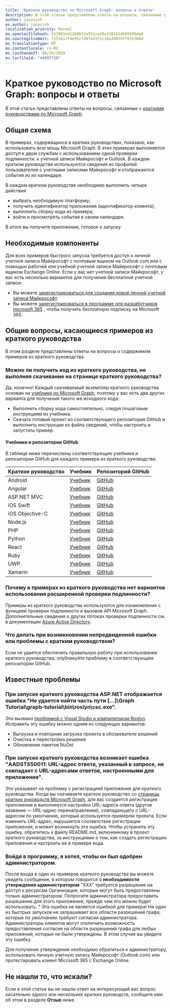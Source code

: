 ```yaml
---
title: 'Краткое руководство по Microsoft Graph: вопросы и ответы'
description: В этой статье представлены ответы на вопросы, связанные с краткими руководствами по Microsoft Graph.
author: jasonjoh
ms.author: jasonjoh
localization_priority: Normal
ms.openlocfilehash: b13961ed13b0b52a951ce20a3381b1db85096da8
ms.sourcegitcommit: 7153a13f4e95c7d9fed3f2c10a3d075ff87b368d
ms.translationtype: MT
ms.contentlocale: ru-RU
ms.lasthandoff: 06/26/2020
ms.locfileid: "44897710"
---
```

# <a name="microsoft-graph-quick-start-faq"></a>Краткое руководство по Microsoft Graph: вопросы и ответы

В этой статье представлены ответы на вопросы, связанные с [краткими руководствами по Microsoft Graph](https://developer.microsoft.com/graph/quick-start).

## <a name="general-design"></a>Общая схема

В примерах, содержащихся в кратких руководствах, показано, как использовать всю мощь Microsoft Graph. В этих примерах выполняется доступ к двум службам с использованием одной проверки подлинности: к учетной записи Майкрософт и Outlook. В каждом кратком руководстве используются сведения из профилей пользователей с учетными записями Майкрософт и отображаются события из их календаря.

В каждом кратком руководстве необходимо выполнить четыре действия:

- выбрать необходимую платформу;
- получить идентификатор приложения (идентификатор клиента);
- выполнить сборку кода из примера;
- войти и просмотреть события в своем календаре.

В итоге вы получите приложение, готовое к запуску.

## <a name="prerequisites"></a>Необходимые компоненты

Для всех примеров быстрого запуска требуется доступ к личной учетной записи Майкрософт с почтовым ящиком на Outlook.com или с помощью рабочей или учебной учетной записи Майкрософт с почтовым ящиком Exchange Online. Если у вас нет учетной записи Майкрософт, у вас есть несколько вариантов для получения бесплатной учетной записи:

- Вы можете [зарегистрироваться для создания новой личной учетной записи Майкрософт](https://signup.live.com/signup?wa=wsignin1.0&rpsnv=12&ct=1454618383&rver=6.4.6456.0&wp=MBI_SSL_SHARED&wreply=https://mail.live.com/default.aspx&id=64855&cbcxt=mai&bk=1454618383&uiflavor=web&uaid=b213a65b4fdc484382b6622b3ecaa547&mkt=E-US&lc=1033&lic=1).
- Вы можете [зарегистрироваться в программе для разработчиков microsoft 365](https://developer.microsoft.com/office/dev-program) , чтобы получить бесплатную подписку на Microsoft 365.

## <a name="general-quick-start-sample-questions"></a>Общие вопросы, касающиеся примеров из краткого руководства

<!-- markdownlint-disable MD026 -->

В этом разделе представлены ответы на вопросы о содержимом примеров из краткого руководства.

### <a name="can-i-get-the-quick-start-code-without-downloading-through-the-quick-start-page"></a>Можно ли получить код из краткого руководства, не выполняя скачивание на странице краткого руководства?

Да, конечно! Каждый скачиваемый экземпляр краткого руководства основан на [учебнике по Microsoft Graph](tutorials.yml), поэтому у вас есть два других варианта для получения такого же исходного кода:

- Выполнить сборку кода самостоятельно, следуя пошаговым инструкциям из учебника.
- Скачать готовый проект из соответствующего репозитория GitHub и выполнить инструкции из файла сведений, чтобы настроить и запустить пример.

#### <a name="tutorials-and-github-repositories"></a>Учебники и репозитории GitHub

В таблице ниже перечислены соответствующие учебники и репозитории GitHub для каждого примера из краткого руководства.

| Краткое руководство | Учебник | Репозиторий GitHub |
|-------------|----------|-------------------|
| Android | [Учебник](/graph/tutorials/android) | [GitHub](https://github.com/microsoftgraph/msgraph-training-android) |
| Angular | [Учебник](/graph/tutorials/angular) | [GitHub](https://github.com/microsoftgraph/msgraph-training-angularspa) |
| ASP.NET MVC | [Учебник](/learn/modules/msgraph-build-aspnetmvc-apps) | [GitHub](https://github.com/microsoftgraph/msgraph-training-aspnetmvcapp) |
| iOS Swift | [Учебник](/graph/tutorials/ios-swift) | [GitHub](https://github.com/microsoftgraph/msgraph-training-ios-swift) |
| iOS Objective-C | [Учебник](/graph/tutorials/ios-objectivec) | [GitHub](https://github.com/microsoftgraph/msgraph-training-ios-objectivec) |
| Node.js | [Учебник](/graph/tutorials/node) | [GitHub](https://github.com/microsoftgraph/msgraph-training-nodeexpressapp) |
| PHP | [Учебник](/graph/tutorials/php) | [GitHub](https://github.com/microsoftgraph/msgraph-training-phpapp) |
| Python | [Учебник](/graph/tutorials/python) | [GitHub](https://github.com/microsoftgraph/msgraph-training-pythondjangoapp) |
| React | [Учебник](/graph/tutorials/react) | [GitHub](https://github.com/microsoftgraph/msgraph-training-reactspa) |
| Ruby | [Учебник](/graph/tutorials/ruby) | [GitHub](https://github.com/microsoftgraph/msgraph-training-rubyrailsapp) |
| UWP | [Учебник](/graph/tutorials/uwp) | [GitHub](https://github.com/microsoftgraph/msgraph-training-uwp) |
| Xamarin | [Учебник](/graph/tutorials/xamarin) | [GitHub](https://github.com/microsoftgraph/msgraph-training-xamarin) |

### <a name="why-dont-any-of-the-quick-start-samples-show-advanced-authentication-use-cases"></a>Почему в примерах из краткого руководства нет вариантов использования расширенной проверки подлинности?

Примеры из краткого руководства используются для ознакомления с функцией проверки подлинности и вызовов API Microsoft Graph. Дополнительные сведения о других потоках проверки подлинности см. в документации [Azure Active Directory](/azure/active-directory/develop/authentication-scenarios).

### <a name="what-if-i-run-into-an-unexpected-error-or-problem-with-a-quick-start"></a>Что делать при возникновении непредвиденной ошибки или проблемы с кратким руководством?

Если не удается обеспечить правильную работу при использовании краткого руководства, опубликуйте проблему в соответствующем репозитории GitHub.

## <a name="known-issues"></a>Известные проблемы

### <a name="aspnet-quick-start-displays-an-error-when-running-it-cannot-find-a-part-of-the-path-graph-tutorialgraph-tutorialbinroslyncscexe"></a>При запуске краткого руководства ASP.NET отображается ошибка "Не удается найти часть пути [...]\Graph Tutorial\graph-tutorial\bin\roslyn\csc.exe".

Это вызвано [проблемой с Visual Studio и компилятором Roslyn](https://github.com/dotnet/roslyn/issues/15556). Исправить эту ошибку можно одним из следующих вариантов:

- Выгрузка и повторная загрузка проекта в обозревателе решений
- Очистка и перестройка решения
- Обновление пакетов NuGet

### <a name="im-getting-aadsts50011-the-reply-url-specified-in-the-request-does-not-match-the-reply-urls-configured-for-the-application-when-running-a-quick-start"></a>При запуске краткого руководства возникает ошибка "AADSTS50011: URL-адрес ответа, указанный в запросе, не совпадает с URL-адресами ответов, настроенными для приложения".

Это указывает на проблему с регистрацией приложения для краткого руководства. Когда вы скачиваете краткое руководство со [страницы кратких руководств Microsoft Graph](https://developer.microsoft.com/graph/quick-start), для вас создается регистрация приложение и выполняется настройка URL-адреса ответа (другое название — URL-адрес перенаправления), совпадающего с URL-адресом по умолчанию, который используется примером проекта. Если изменить URL-адрес, нарушается соответствие регистрации приложения, и может возникнуть эта ошибка. Чтобы устранить эту ошибку, обратитесь к файлу README.md, включенному в проект краткого руководства, за инструкциями о том, как создать регистрацию приложения и настроить ее в примере кода.

### <a name="after-signing-in-im-told-i-need-admin-approval"></a>Войдя в программу, я хотел, чтобы он был одобрен администратором.

После входа в один из примеров краткого руководства вы можете увидеть сообщение, в котором говорится о **необходимости утверждения администратором** "XXX" требуется разрешение на доступ к ресурсам Организации, которые могут быть предоставлены только администратором. Попросите администратора предоставить разрешение для этого приложения, прежде чем его можно будет использовать. " Эта ошибка не является ошибкой для примера! Ни один из быстрых запусков не запрашивает все области разрешений графа, которые по *умолчанию* требуют согласия администратора. Администраторы клиентов могут отключить возможность предоставления согласия на области разрешений графа для любых приложений, которые не были утверждены. В этом случае вы увидите эту ошибку.

Для получения утверждения необходимо обратиться к администратору, использовать личную учетную запись Майкрософт (Outlook.com) или протестировать клиент Microsoft 365 с Exchange Online.

## <a name="didnt-find-what-you-need"></a>Не нашли то, что искали?

Если в этой статье вы не нашли ответ на интересующий вас вопрос касательно одного или нескольких кратких руководств, сообщите нам об этом в разделе **Отзыв** ниже.
